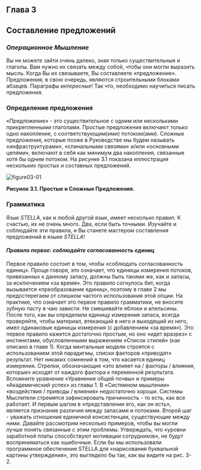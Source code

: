 ## Глава 3
## Составление предложений
### *Операционное Мышление*

Вы не можете зайти очень далеко, зная только существительные и глаголы. Вам нужно их связать между собой, чтобы они могли выразить мысль. Когда Вы их связываете, Вы составляете «предложение». Предложения, в свою очередь, являются строительными блоками абзацев. Параграфы *интересные*! Так что, необходимо научиться писать предложения.

### Определение предложения

«Предложение» - это существительное с одним или несколькими прикрепленными глаголами. Простые предложения включают только одно накопление, с соответствующим(ими) потоком(ами). Сложные предложения, которые позже в Руководстве мы будем называть «инфраструктурами», «спинальными связями» и/или «основными цепями», включают в себя как минимум два накопления, связанные хотя бы одним потоком. На рисунке 3.1 показана иллюстрация нескольких простых и составных предложений.

![figure03-01](https://github.com/postlogist/systemsthinking/blob/master/stella/Chapter03/figure03-01.PNG)

**Рисунок 3.1. Простые и Сложные Предложения.**

### Грамматика

Язык *STELLA*, как и любой другой язык, имеет несколько правил. К счастью, их не очень много. Два, если быть точными. Изучайте и соблюдайте эти правила, и Вы станете мастером составления предложений в языке *STELLA*!

#### *Правило первое: соблюдайте согласованность единиц*

Первое правило состоит в том, чтобы «соблюдать согласованность единиц». Проще говоря, это означает, что единицы измерения потоков, привязанных к данному запасу, должны быть такими же, как и запасы, за исключением «за время». Это правило согнулось бит, когда вызывается «преобразование единиц», поэтому в главе 2 мы предостерегаем от слишком частого использования этой опции.
На практике, что означает это первое правило грамматики, не вносите зубную пасту в чаю зависти. Не смешивайте яблоки и апельсины. После того, как вы определили единицу измерения запаса, всегда проверяйте, чтобы материал, втекающий в него и выходящий из него, имел одинаковые единицы измерения (с добавлением «за время»).
Это первое правило кажется достаточно простым, но оно «идет вразрез» с инстинктами, обусловленными выражением «Список стилей» (как описано в главе 1). Когда ментальные модели строятся с использованием этой парадигмы, списки факторов «приводят» результат. Нет никаких сомнений в том, что касается единиц измерения. Стрелки, обозначающие «это влияет на / факторы / влияния, которые» исходят от каждого фактора к переменной результата. Вспомните уравнение «Уравнение общей почвы» и примеры «Академический успех» из главы 1.
В «Системном мышлении» «воздействия / приводы / влияния» недостаточно хороши. Системы Мыслители стремятся зафиксировать причинность - то есть, как все работает. И первым шагом в «представлении его, как он есть», является признание различия между запасами и потоками. Второй шаг - уважать отношения единичной консистенции, существующие между ними. Давайте рассмотрим несколько примеров, чтобы вы могли лучше понять связанные с этим проблемы. Утверждать, что «уровни заработной платы способствуют мотивации сотрудников», не будут восприниматься как ошибочные. Если бы мы использовали программное обеспечение STELLA для «нарисования буквальной картины утверждения», это выглядело бы так, как вы видите на рис. 3- 2.
